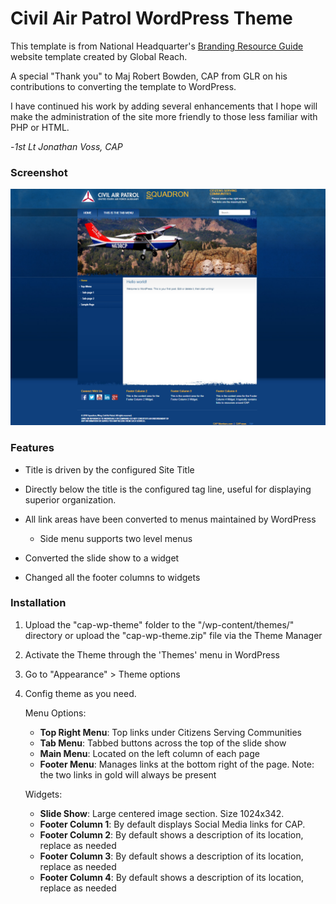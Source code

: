 # Civil Air Patrol WordPress Theme

This template is from National Headquarter's [Branding Resource Guide](https://www.gocivilairpatrol.com/members/cap-national-hq/public-affairs-about/resource-library/toolkit/branding-resource-guide)
website template created by Global Reach.

A special "Thank you" to Maj Robert Bowden, CAP from GLR on his contributions 
to converting the template to WordPress. 

I have continued his work by adding several enhancements that I hope will make 
the administration of the site more friendly to those less familiar with PHP or 
HTML. 

-*1st Lt Jonathan Voss, CAP*

### Screenshot

![Alt-text](screenshot.png)

### Features

* Title is driven by the configured Site Title

* Directly below the title is the configured tag line, useful for displaying
superior organization.

* All link areas have been converted to menus maintained by WordPress
    * Side menu supports two level menus

* Converted the slide show to a widget

* Changed all the footer columns to widgets

### Installation

1. Upload the "cap-wp-theme" folder to the "/wp-content/themes/" directory or
   upload the "cap-wp-theme.zip" file via the Theme Manager
2. Activate the Theme through the 'Themes' menu in WordPress
3. Go to "Appearance" > Theme options
4. Config theme as you need.

   Menu Options:
   * **Top Right Menu**: Top links under Citizens Serving Communities
   * **Tab Menu**: Tabbed buttons across the top of the slide show
   * **Main Menu**: Located on the left column of each page
   * **Footer Menu**: Manages links at the bottom right of the page. 
   Note: the two links in gold will always be present 
   
   Widgets:
   * **Slide Show**: Large centered image section. Size 1024x342.
   * **Footer Column 1**: By default displays Social Media links for CAP.
   * **Footer Column 2**: By default shows a description of its location, 
   replace as needed
   * **Footer Column 3**: By default shows a description of its location, 
   replace as needed
   * **Footer Column 4**: By default shows a description of its location, 
   replace as needed
